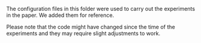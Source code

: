 The configuration files in this folder were used to carry out the experiments in the paper. We added them for reference.

Please note that the code might have changed since the time of the experiments and they may require slight adjustments to work.
